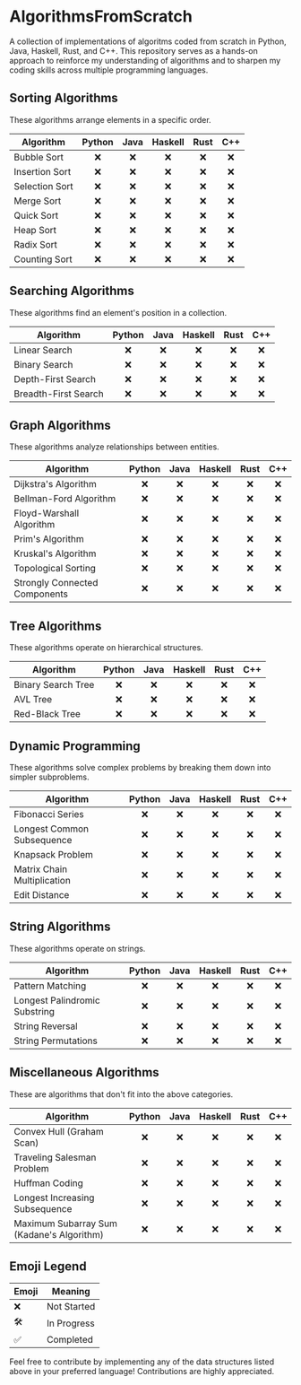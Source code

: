 # AlgorithmsFromScratch
A collection of implementations of algoritms coded from scratch in Python, Java, Haskell, Rust, and C++. This repository serves as a hands-on approach to reinforce my understanding of algorithms and to sharpen my coding skills across multiple programming languages.

## Sorting Algorithms

These algorithms arrange elements in a specific order.

| Algorithm     | Python | Java | Haskell | Rust | C++ |
|---------------|:------:|:----:|:-------:|:----:|:---:|
| Bubble Sort   |   ❌    |  ❌   |    ❌    |  ❌   |  ❌  |
| Insertion Sort|   ❌    |  ❌   |    ❌    |  ❌   |  ❌  |
| Selection Sort|   ❌    |  ❌   |    ❌    |  ❌   |  ❌  |
| Merge Sort    |   ❌    |  ❌   |    ❌    |  ❌   |  ❌  |
| Quick Sort    |   ❌    |  ❌   |    ❌    |  ❌   |  ❌  |
| Heap Sort     |   ❌    |  ❌   |    ❌    |  ❌   |  ❌  |
| Radix Sort    |   ❌    |  ❌   |    ❌    |  ❌   |  ❌  |
| Counting Sort |   ❌    |  ❌   |    ❌    |  ❌   |  ❌  |

## Searching Algorithms

These algorithms find an element's position in a collection.

| Algorithm         | Python | Java | Haskell | Rust | C++ |
|-------------------|:------:|:----:|:-------:|:----:|:---:|
| Linear Search     |   ❌    |  ❌   |    ❌    |  ❌   |  ❌  |
| Binary Search     |   ❌    |  ❌   |    ❌    |  ❌   |  ❌  |
| Depth-First Search|   ❌    |  ❌   |    ❌    |  ❌   |  ❌  |
| Breadth-First Search| ❌  |  ❌   |    ❌    |  ❌   |  ❌  |

## Graph Algorithms

These algorithms analyze relationships between entities.

| Algorithm             | Python | Java | Haskell | Rust | C++ |
|-----------------------|:------:|:----:|:-------:|:----:|:---:|
| Dijkstra's Algorithm  |   ❌    |  ❌   |    ❌    |  ❌   |  ❌  |
| Bellman-Ford Algorithm|  ❌   |  ❌   |    ❌    |  ❌   |  ❌  |
| Floyd-Warshall Algorithm| ❌  |  ❌   |    ❌    |  ❌   |  ❌  |
| Prim's Algorithm      |   ❌    |  ❌   |    ❌    |  ❌   |  ❌  |
| Kruskal's Algorithm  |   ❌    |  ❌   |    ❌    |  ❌   |  ❌  |
| Topological Sorting  |   ❌    |  ❌   |    ❌    |  ❌   |  ❌  |
| Strongly Connected Components| ❌ |  ❌   |    ❌    |  ❌   |  ❌  |

## Tree Algorithms

These algorithms operate on hierarchical structures.

| Algorithm         | Python | Java | Haskell | Rust | C++ |
|-------------------|:------:|:----:|:-------:|:----:|:---:|
| Binary Search Tree|   ❌    |  ❌   |    ❌    |  ❌   |  ❌  |
| AVL Tree          |   ❌    |  ❌   |    ❌    |  ❌   |  ❌  |
| Red-Black Tree    |   ❌    |  ❌   |    ❌    |  ❌   |  ❌  |

## Dynamic Programming

These algorithms solve complex problems by breaking them down into simpler subproblems.

| Algorithm                | Python | Java | Haskell | Rust | C++ |
|--------------------------|:------:|:----:|:-------:|:----:|:---:|
| Fibonacci Series         |   ❌    |  ❌   |    ❌    |  ❌   |  ❌  |
| Longest Common Subsequence| ❌  |  ❌   |    ❌    |  ❌   |  ❌  |
| Knapsack Problem         |   ❌    |  ❌   |    ❌    |  ❌   |  ❌  |
| Matrix Chain Multiplication| ❌ |  ❌   |    ❌    |  ❌   |  ❌  |
| Edit Distance            |   ❌    |  ❌   |    ❌    |  ❌   |  ❌  |

## String Algorithms

These algorithms operate on strings.

| Algorithm              | Python | Java | Haskell | Rust | C++ |
|------------------------|:------:|:----:|:-------:|:----:|:---:|
| Pattern Matching       |   ❌    |  ❌   |    ❌    |  ❌   |  ❌  |
| Longest Palindromic Substring| ❌ |  ❌   |    ❌    |  ❌   |  ❌  |
| String Reversal        |   ❌    |  ❌   |    ❌    |  ❌   |  ❌  |
| String Permutations    |   ❌    |  ❌   |    ❌    |  ❌   |  ❌  |

## Miscellaneous Algorithms

These are algorithms that don't fit into the above categories.

| Algorithm                | Python | Java | Haskell | Rust | C++ |
|--------------------------|:------:|:----:|:-------:|:----:|:---:|
| Convex Hull (Graham Scan)|   ❌    |  ❌   |    ❌    |  ❌   |  ❌  |
| Traveling Salesman Problem| ❌  |  ❌   |    ❌    |  ❌   |  ❌  |
| Huffman Coding           |   ❌    |  ❌   |    ❌    |  ❌   |  ❌  |
| Longest Increasing Subsequence| ❌ |  ❌   |    ❌    |  ❌   |  ❌  |
| Maximum Subarray Sum (Kadane's Algorithm)| ❌ |  ❌   |    ❌    |  ❌   |  ❌  |

## Emoji Legend

| Emoji | Meaning             |
|-------|---------------------|
|  ❌   | Not Started         |
|  🛠️   | In Progress         |
|  ✅   | Completed           |

Feel free to contribute by implementing any of the data structures listed above in your preferred language! Contributions are highly appreciated.
